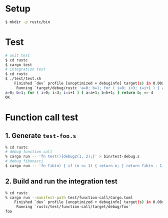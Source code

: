 # Setup

```bash
$ mkdir -p rustc/bin
```

# Test

```bash
# unit test
$ cd rustc
$ cargo test
# integration test
$ cd rustc
$ ./test/test.sh
    Finished `dev` profile [unoptimized + debuginfo] target(s) in 0.00s
     Running `target/debug/rustc 'a=0; b=1; for ( i=0; i<3; i=i+1 ) { a=a+1; b=b+1; } return b;'`
a=0; b=1; for ( i=0; i<3; i=i+1 ) { a=a+1; b=b+1; } return b; => 4
OK

```

# Function call test

## 1. Generate `test-foo.s`

```bash
% cd rustc
# debug function call
% cargo run -- 'fn test(){debug2(1, 2);}' > bin/test-debug.s
# debug fibonacci
$ cargo run -- 'fn fib(n) { if (n <= 1) { return n; } return fib(n - 1) + fib(n - 2); } fn test() { res = fib(10);debug1(res); return res; }' > bin/test-debug.s
```


## 2. Build and run the integration test

```sh
% cd rustc
% cargo run --manifest-path test/function-call/Cargo.toml
    Finished `dev` profile [unoptimized + debuginfo] target(s) in 0.08s
     Running `rustc/test/function-call/target/debug/foo`
foo
```